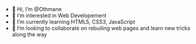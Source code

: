 - 👋 Hi, I’m @Othmane
- 👀 I’m interested in Web Developement
- 🌱 I’m currently learning HTML5, CSS3, JavaScript
- 💞️ I’m looking to collaborate on rebuiling web pages and learn new tricks along the way
<!--- 
📫 How to reach me 
... --->

<!---
Othmane/Othmane is a ✨ special ✨ repository because its `README.md` (this file) appears on your GitHub profile.
You can click the Preview link to take a look at your changes.
--->

